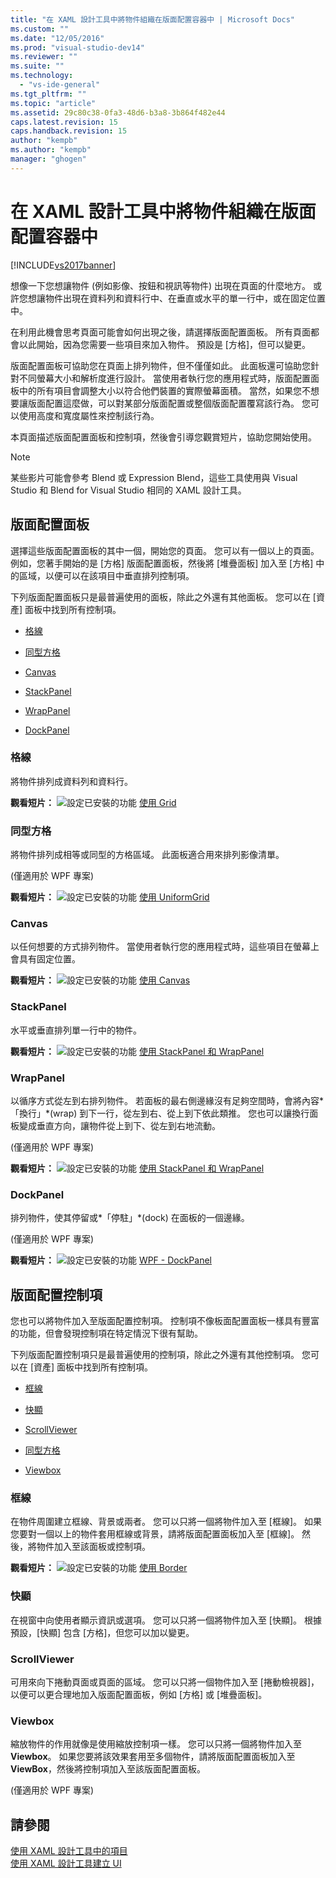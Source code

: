 ```yaml
---
title: "在 XAML 設計工具中將物件組織在版面配置容器中 | Microsoft Docs"
ms.custom: ""
ms.date: "12/05/2016"
ms.prod: "visual-studio-dev14"
ms.reviewer: ""
ms.suite: ""
ms.technology: 
  - "vs-ide-general"
ms.tgt_pltfrm: ""
ms.topic: "article"
ms.assetid: 29c80c38-0fa3-48d6-b3a8-3b864f482e44
caps.latest.revision: 15
caps.handback.revision: 15
author: "kempb"
ms.author: "kempb"
manager: "ghogen"
---
```

# 在 XAML 設計工具中將物件組織在版面配置容器中
[!INCLUDE[vs2017banner](../code-quality/includes/vs2017banner.md)]

想像一下您想讓物件 \(例如影像、按鈕和視訊等物件\) 出現在頁面的什麼地方。  或許您想讓物件出現在資料列和資料行中、在垂直或水平的單一行中，或在固定位置中。  
  
 在利用此機會思考頁面可能會如何出現之後，請選擇版面配置面板。  所有頁面都會以此開始，因為您需要一些項目來加入物件。  預設是 \[方格\]，但可以變更。  
  
 版面配置面板可協助您在頁面上排列物件，但不僅僅如此。  此面板還可協助您針對不同螢幕大小和解析度進行設計。  當使用者執行您的應用程式時，版面配置面板中的所有項目會調整大小以符合他們裝置的實際螢幕面積。  當然，如果您不想要讓版面配置這麼做，可以對某部分版面配置或整個版面配置覆寫該行為。  您可以使用高度和寬度屬性來控制該行為。  
  
 本頁面描述版面配置面板和控制項，然後會引導您觀賞短片，協助您開始使用。  
  
> [!NOTE]
>  某些影片可能會參考 Blend 或 Expression Blend，這些工具使用與 Visual Studio 和 Blend for Visual Studio 相同的 XAML 設計工具。  
  
## 版面配置面板  
 選擇這些版面配置面板的其中一個，開始您的頁面。  您可以有一個以上的頁面。  例如，您著手開始的是 \[方格\] 版面配置面板，然後將 \[堆疊面板\] 加入至 \[方格\] 中的區域，以便可以在該項目中垂直排列控制項。  
  
 下列版面配置面板只是最普遍使用的面板，除此之外還有其他面板。  您可以在 \[資產\] 面板中找到所有控制項。  
  
-   [格線](#Grid)  
  
-   [同型方格](#Uniform)  
  
-   [Canvas](#Canvas)  
  
-   [StackPanel](#Stack)  
  
-   [WrapPanel](#Wrap)  
  
-   [DockPanel](#Dock)  
  
###  <a name="Grid"></a> 格線  
 將物件排列成資料列和資料行。  
  
 **觀看短片：** ![設定已安裝的功能](../designers/media/bldadminconsoleinitialconfigicon.png "BldAdminConsoleInitialConfigIcon") [使用 Grid](http://www.popscreen.com/v/6A4hj/Microsoft-Expression-Blend-Using-Grids)  
  
###  <a name="Uniform"></a> 同型方格  
 將物件排列成相等或同型的方格區域。  此面板適合用來排列影像清單。  
  
 \(僅適用於 WPF 專案\)  
  
 **觀看短片：** ![設定已安裝的功能](../designers/media/bldadminconsoleinitialconfigicon.png "BldAdminConsoleInitialConfigIcon") [使用 UniformGrid](http://www.popscreen.com/v/6A4iq/Microsoft-Expression-Blend-Working-with-a-UniformGrid)  
  
###  <a name="Canvas"></a> Canvas  
 以任何想要的方式排列物件。  當使用者執行您的應用程式時，這些項目在螢幕上會具有固定位置。  
  
 **觀看短片：** ![設定已安裝的功能](../designers/media/bldadminconsoleinitialconfigicon.png "BldAdminConsoleInitialConfigIcon") [使用 Canvas](http://www.popscreen.com/v/6A4hT/Microsoft-Expression-Blend-Working-with-the-Canvas)  
  
###  <a name="Stack"></a> StackPanel  
 水平或垂直排列單一行中的物件。  
  
 **觀看短片：** ![設定已安裝的功能](../designers/media/bldadminconsoleinitialconfigicon.png "BldAdminConsoleInitialConfigIcon") [使用 StackPanel 和 WrapPanel](http://www.popscreen.com/v/6A4i5/Microsoft-Expression-Blend-Using-the-StackPanel-and-WrapPanel)  
  
###  <a name="Wrap"></a> WrapPanel  
 以循序方式從左到右排列物件。  若面板的最右側邊緣沒有足夠空間時，會將內容*「換行」*\(wrap\) 到下一行，從左到右、從上到下依此類推。  您也可以讓換行面板變成垂直方向，讓物件從上到下、從左到右地流動。  
  
 \(僅適用於 WPF 專案\)  
  
 **觀看短片：** ![設定已安裝的功能](../designers/media/bldadminconsoleinitialconfigicon.png "BldAdminConsoleInitialConfigIcon") [使用 StackPanel 和 WrapPanel](http://www.popscreen.com/v/6A4i5/Microsoft-Expression-Blend-Using-the-StackPanel-and-WrapPanel)  
  
###  <a name="Dock"></a> DockPanel  
 排列物件，使其停留或*「停駐」*\(dock\) 在面板的一個邊緣。  
  
 \(僅適用於 WPF 專案\)  
  
 **觀看短片：** ![設定已安裝的功能](../designers/media/bldadminconsoleinitialconfigicon.png "BldAdminConsoleInitialConfigIcon") [WPF \- DockPanel](https://www.youtube.com/watch?v=EBH_OIM-zPo)  
  
## 版面配置控制項  
 您也可以將物件加入至版面配置控制項。  控制項不像板面配置面板一樣具有豐富的功能，但會發現控制項在特定情況下很有幫助。  
  
 下列版面配置控制項只是最普遍使用的控制項，除此之外還有其他控制項。  您可以在 \[資產\] 面板中找到所有控制項。  
  
-   [框線](#Border)  
  
-   [快顯](#Popup)  
  
-   [ScrollViewer](#Scroll)  
  
-   [同型方格](#Uniform)  
  
-   [Viewbox](#View)  
  
###  <a name="Border"></a> 框線  
 在物件周圍建立框線、背景或兩者。  您可以只將一個將物件加入至 \[框線\]。  如果您要對一個以上的物件套用框線或背景，請將版面配置面板加入至 \[框線\]。  然後，將物件加入至該面板或控制項。  
  
 **觀看短片：** ![設定已安裝的功能](../designers/media/bldadminconsoleinitialconfigicon.png "BldAdminConsoleInitialConfigIcon") [使用 Border](http://www.popscreen.com/v/6A4hB/Microsoft-Expression-Blend-Working-with-Borders)  
  
###  <a name="Popup"></a> 快顯  
 在視窗中向使用者顯示資訊或選項。  您可以只將一個將物件加入至 \[快顯\]。  根據預設，\[快顯\] 包含 \[方格\]，但您可以加以變更。  
  
###  <a name="Scroll"></a> ScrollViewer  
 可用來向下捲動頁面或頁面的區域。  您可以只將一個物件加入至 \[捲動檢視器\]，以便可以更合理地加入版面配置面板，例如 \[方格\] 或 \[堆疊面板\]。  
  
###  <a name="View"></a> Viewbox  
 縮放物件的作用就像是使用縮放控制項一樣。  您可以只將一個將物件加入至 **Viewbox**。  如果您要將該效果套用至多個物件，請將版面配置面板加入至 **ViewBox**，然後將控制項加入至該版面配置面板。  
  
 \(僅適用於 WPF 專案\)  
  
## 請參閱  
 [使用 XAML 設計工具中的項目](../designers/working-with-elements-in-xaml-designer.md)   
 [使用 XAML 設計工具建立 UI](../designers/creating-a-ui-by-using-xaml-designer-in-visual-studio.md)